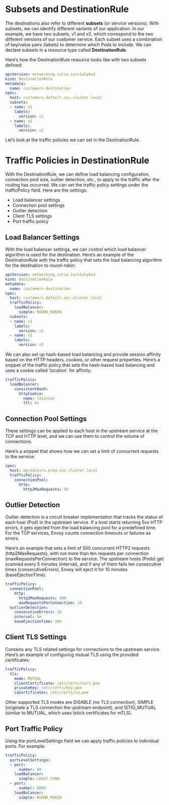 # Subsets and DestinationRule
The destinations also refer to different **subsets** (or service versions). With subsets, we can identify different variants of our application. In our example, we have two subsets, v1 and v2, which correspond to the two different versions of our customer service. Each subset uses a combination of key/value pairs (labels) to determine which Pods to include. We can declare subsets in a resource type called **DestinationRule**.

Here’s how the DestinationRule resource looks like with two subsets defined:

```yaml
apiVersion: networking.istio.io/v1alpha3
kind: DestinationRule
metadata:
  name: customers-destination
spec:
  host: customers.default.svc.cluster.local
  subsets:
  - name: v1
    labels:
      version: v1
  - name: v2
    labels:
      version: v2
```

Let’s look at the traffic policies we can set in the DestinationRule.

# Traffic Policies in DestinationRule
With the DestinationRule, we can define load balancing configuration, connection pool size, outlier detection, etc., to apply to the traffic after the routing has occurred. We can set the traffic policy settings under the trafficPolicy field. Here are the settings:

* Load balancer settings
* Connection pool settings
* Outlier detection
* Client TLS settings
* Port traffic policy

## Load Balancer Settings
With the load balancer settings, we can control which load balancer algorithm is used for the destination. Here’s an example of the DestinationRule with the traffic policy that sets the load balancing algorithm for the destination to round-robin:

```yaml
apiVersion: networking.istio.io/v1alpha3
kind: DestinationRule
metadata:
  name: customers-destination
spec:
  host: customers.default.svc.cluster.local
  trafficPolicy:
    loadBalancer:
      simple: ROUND_ROBIN
  subsets:
  - name: v1
    labels:
      version: v1
  - name: v2
    labels:
      version: v2
```

We can also set up hash-based load balancing and provide session affinity based on the HTTP headers, cookies, or other request properties. Here’s a snippet of the traffic policy that sets the hash-based load balancing and uses a cookie called ’location` for affinity:

```yaml
trafficPolicy:
  loadBalancer:
    consistentHash:
      httpCookie:
        name: location
        ttl: 4s
```

## Connection Pool Settings
These settings can be applied to each host in the upstream service at the TCP and HTTP level, and we can use them to control the volume of connections.

Here’s a snippet that shows how we can set a limit of concurrent requests to the service:

```yaml
spec:
  host: myredissrv.prod.svc.cluster.local
  trafficPolicy:
    connectionPool:
      http:
        http2MaxRequests: 50
```

## Outlier Detection
Outlier detection is a circuit breaker implementation that tracks the status of each host (Pod) in the upstream service. If a host starts returning 5xx HTTP errors, it gets ejected from the load balancing pool for a predefined time. For the TCP services, Envoy counts connection timeouts or failures as errors.

Here’s an example that sets a limit of 500 concurrent HTTP2 requests (http2MaxRequests), with not more than ten requests per connection (maxRequestsPerConnection) to the service. The upstream hosts (Pods) get scanned every 5 minutes (interval), and if any of them fails ten consecutive times (consecutiveErrors), Envoy will eject it for 10 minutes (baseEjectionTime).

```yaml
trafficPolicy:
  connectionPool:
    http:
      http2MaxRequests: 500
      maxRequestsPerConnection: 10
  outlierDetection:
    consecutiveErrors: 10
    interval: 5m
    baseEjectionTime: 10m
```

## Client TLS Settings
Contains any TLS related settings for connections to the upstream service. Here’s an example of configuring mutual TLS using the provided certificates:

```yaml
trafficPolicy:
  tls:
    mode: MUTUAL
    clientCertificate: /etc/certs/cert.pem
    privateKey: /etc/certs/key.pem
    caCertificates: /etc/certs/ca.pem
```

Other supported TLS modes are DISABLE (no TLS connection), SIMPLE (originate a TLS connection the upstream endpoint), and ISTIO_MUTUAL (similar to MUTUAL, which uses Istio’s certificates for mTLS).

## Port Traffic Policy
Using the portLevelSettings field we can apply traffic policies to individual ports. For example:

```yaml
trafficPolicy:
  portLevelSettings:
  - port:
      number: 80
    loadBalancer:
      simple: LEAST_CONN
  - port:
      number: 8000
    loadBalancer:
      simple: ROUND_ROBIN
```
